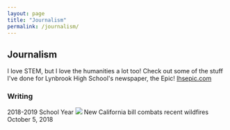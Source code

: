 ```yaml
---
layout: page
title: "Journalism"
permalink: /journalism/
---
```

<h2>Journalism</h2>
I love STEM, but I love the humanities a lot too! Check out some of the stuff I've done for Lynbrook High School's newspaper, the Epic!
<a href="lhsepic.com">lhsepic.com</a>

<h3>Writing</h3>

2018-2019 School Year
<img src="https://lhsepic.com/wp-content/uploads/2018/10/firebill-houses.gif"><a href="https://lhsepic.com/3650/news/1_nw_firebillkaylinl/"></a></img>
New California bill combats recent wildfires
October 5, 2018